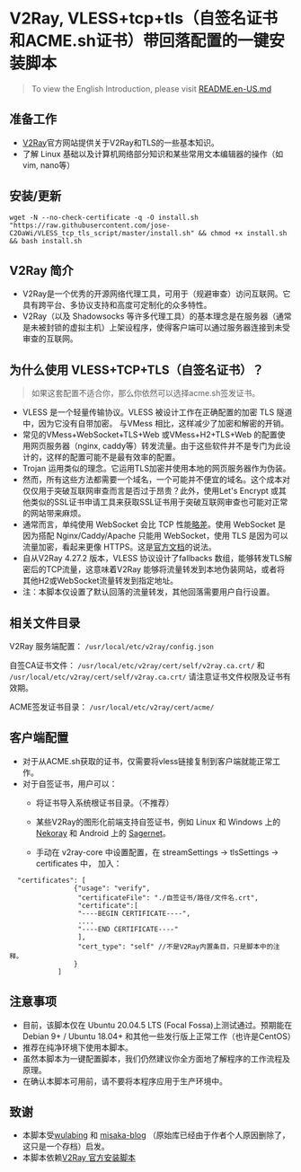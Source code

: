 # V2Ray, VLESS+tcp+tls（自签名证书和ACME.sh证书）带回落配置的一键安装脚本

> To view the English Introduction, please visit [README.en-US.md](README.en-US.md)

## 准备工作

* [V2Ray](https://www.v2fly.com/)官方网站提供关于V2Ray和TLS的一些基本知识。
* 了解 Linux 基础以及计算机网络部分知识和某些常用文本编辑器的操作（如vim, nano等）

## 安装/更新

```
wget -N --no-check-certificate -q -O install.sh "https://raw.githubusercontent.com/jose-C2OaWi/VLESS_tcp_tls_script/master/install.sh" && chmod +x install.sh && bash install.sh 
```

## V2Ray 简介

* V2Ray是一个优秀的开源网络代理工具，可用于（规避审查）访问互联网。它具有跨平台、多协议支持和高度可定制化的众多特性。
* V2Ray（以及 Shadowsocks 等许多代理工具）的基本理念是在服务器（通常是未被封锁的虚拟主机）上架设程序，使得客户端可以通过服务器连接到未受审查的互联网。

## 为什么使用 VLESS+TCP+TLS（自签名证书）？

> 如果这套配置不适合你，那么你依然可以选择acme.sh签发证书。

* VLESS 是一个轻量传输协议。VLESS 被设计工作在正确配置的加密 TLS 隧道中，因为它没有自带加密。 与VMess 相比，这样减少了加密和解密的开销。
* 常见的VMess+WebSocket+TLS+Web 或VMess+H2+TLS+Web 的配置使用网页服务器（nginx, caddy等）转发流量。由于这些软件并不是专门为此设计的，这样的配置可能不是最有效率的配置。
* Trojan 运用类似的理念。它运用TLS加密并使用本地的网页服务器作为伪装。
* 然而，所有这些方法都需要一个域名，一个可能并不便宜的域名。这个成本对仅仅用于突破互联网审查而言是否过于昂贵？此外，使用Let's Encrypt 或其他类似的SSL证书申请工具来获取SSL证书用于突破互联网审查也可能对正常的网站带来麻烦。
* 通常而言，单纯使用 WebSocket 会比 TCP 性能[略差](https://guide.v2fly.org/advanced/not_recommend.html)。使用 WebSocket 是因为搭配 Nginx/Caddy/Apache 只能用 WebSocket，使用 TLS 是因为可以流量加密，看起来更像 HTTPS。这是[官方文档](https://guide.v2fly.org/advanced/wss_and_web.html)的说法。
* 自从V2Ray 4.27.2 版本，VLESS 协议设计了fallbacks 数组，能够转发TLS解密后的TCP流量，这意味着V2Ray 能够将流量转发到本地伪装网站，或者将其他H2或WebSocket流量转发到指定地址。
* 注：本脚本仅设置了默认回落的流量转发，其他回落需要用户自行设置。

## 相关文件目录

V2Ray 服务端配置： `/usr/local/etc/v2ray/config.json`

自签CA证书文件： `/usr/local/etc/v2ray/cert/self/v2ray.ca.crt/` 和 `/usr/local/etc/v2ray/cert/self/v2ray.ca.crt/` 请注意证书文件权限及证书有效期。

ACME签发证书目录： `/usr/local/etc/v2ray/cert/acme/`

## 客户端配置

* 对于从ACME.sh获取的证书，仅需要将vless链接复制到客户端就能正常工作。
* 对于自签证书，用户可以：
    * 将证书导入系统根证书目录。（不推荐）
    * 某些V2Ray的图形化前端支持自签证书，例如 Linux 和 Windows 上的[Nekoray](https://github.com/MatsuriDayo/nekoray) 和 Android 上的 [Sagernet](https://github.com/SagerNet/SagerNet)。
    
    * 手动在 v2ray-core 中设置配置，在 streamSettings -> tlsSettings -> certificates 中， 加入：
```
  "certificates": [
                {"usage": "verify",
                 "certificateFile": "./自签证书/路径/文件名.crt",
                 "certificate":[
                 "----BEGIN CERTIFICATE----",
                 ....
                 "----END CERTIFICATE----"
                 ],
                 "cert_type": "self" //不是V2Ray内置条目，只是脚本中的注释。
                }
            ]
```
  
## 注意事项

* 目前，该脚本仅在 Ubuntu 20.04.5 LTS (Focal Fossa)上测试通过。预期能在Debian 9+ / Ubuntu 18.04+ 和其他一些发行版上正常工作（也许是CentOS）
* 推荐在纯净环境下使用本脚本。
* 虽然本脚本为一键配置脚本，我们仍然建议你全方面地了解程序的工作流程及原理。
* 在确认本脚本可用前，请不要将本程序应用于生产环境中。

## 致谢

* 本脚本受[wulabing](https://github.com/wulabing/V2Ray_ws-tls_bash_onekey) 和 [misaka-blog](https://github.com/misaka-gh/Xray-script) （原始库已经由于作者个人原因删除了，这只是一个存档）启发。
* 本脚本依赖[V2Ray 官方安装脚本](https://github.com/v2fly/fhs-install-v2ray)
